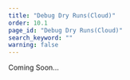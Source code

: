 ```yaml
---
title: "Debug Dry Runs(Cloud)"
order: 10.1
page_id: "Debug Dry Runs(Cloud)"
search_keyword: ""
warning: false
---
```


Coming Soon...